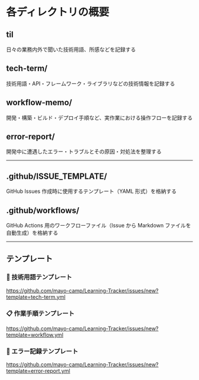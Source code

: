 # 各ディレクトリの概要

## til

日々の業務内外で聞いた技術用語、所感などを記録する

## tech-term/

技術用語・API・フレームワーク・ライブラリなどの技術情報を記録する

## workflow-memo/

開発・構築・ビルド・デプロイ手順など、実作業における操作フローを記録する

## error-report/

開発中に遭遇したエラー・トラブルとその原因・対処法を整理する

---

## .github/ISSUE_TEMPLATE/

GitHub Issues 作成時に使用するテンプレート（YAML 形式）を格納する

## .github/workflows/

GitHub Actions 用のワークフローファイル（Issue から Markdown ファイルを自動生成）を格納する

---

## テンプレート

### 📘 技術用語テンプレート

https://github.com/mayo-camp/Learning-Tracker/issues/new?template=tech-term.yml

### 📋 作業手順テンプレート

https://github.com/mayo-camp/Learning-Tracker/issues/new?template=workflow.yml

### 🐛 エラー記録テンプレート

https://github.com/mayo-camp/Learning-Tracker/issues/new?template=error-report.yml

